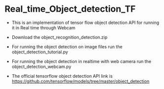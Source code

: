 # Real_time_Object_detection_TF

* This is an implementation of tensor flow object detection API for running it in Real time through Webcam

* Download the object_recognition_detection.zip

* For running the object detection on image files run the object_detection_tutorial.py
 
* For running the object detection in realtime with web camera run the object_detection_webcam.py

* The official tensorflow object detection API link is https://github.com/tensorflow/models/tree/master/object_detection
